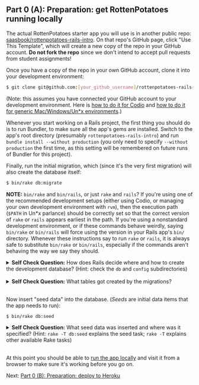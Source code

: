 ## Part 0 (A): Preparation: get RottenPotatoes running locally


 The actual RottenPotatoes starter app you will use is in another
 public repo:
 [saasbook/rottenpotatoes-rails-intro](https://github.com/saasbook/rottenpotatoes-rails-intro).
 On that repo's GitHub page, click "Use This Template", which will
 create a new copy of the repo in your GitHub account.  **Do not fork
 the repo** since we don't intend to accept pull requests from student assignments!

Once you have a copy of the repo in your own GitHub account, clone it
into your development environment:

 ```sh
 $ git clone git@github.com:[your_github_username]/rottenpotatoes-rails-intro.git
 ```

(Note: this assumes you have connected your GitHub account to your
development environment.  Here is  [how to do it for
Codio](https://docs.codio.com/dashboard/account/#adding-your-public-key-to-github-or-bitbucket) 
and [how to do it for generic Mac/Windows/Un*x environments](https://docs.github.com/en/free-pro-team@latest/github/authenticating-to-github/adding-a-new-ssh-key-to-your-github-account).)

Whenever you start working on a Rails project, the first thing you should do is to run Bundler, to make sure all the app's gems are installed.  Switch to the app's root directory (presumably `rottenpotatoes-rails-intro`) and run `bundle install --without production` (you only need to specify `--without production` the first time, as this setting will be remembered on future runs of Bundler for this project).

Finally, run the initial migration, which (since it's the very first
migration) will also create the database itself:

```sh
$ bin/rake db:migrate
```

**NOTE:** `bin/rake` and `bin/rails`, or just `rake` and `rails`?
If you're using one of the recommended development setups (either
using Codio, or managing your own development environment with `rvm`),
then the execution path (`$PATH` in Un*x parlance) should be correctly
set so that the correct version of `rake` or `rails` appears earliest
in the path.  If you're using a nonstandard development environment,
or if these commands behave weirdly, saying `bin/rake` or `bin/rails`
will force using the version in your Rails app's `bin/` directory.
Whenever these instructions say to run `rake` or `rails`, it is always
safe to substitute `bin/rake` or `bin/rails`, especially if the
commands aren't behaving the way we say they should.


<details>
  <summary><strong>Self Check Question:</strong> How does Rails decide where and how to create the development database? (Hint: check the <code>db</code> and <code>config</code> subdirectories)</summary>
  <p><blockquote>The <code>rake db:migrate</code> command creates a local development database (following the specifications in <code>config/database.yml</code>) and runs the migrations in <code>db/migrate</code> to create the app's schema.  It also creates/updates the file <code>db/schema.rb</code> to reflect the latest database schema.  <strong>Note: it's important to keep this file under version control.</strong> </blockquote></p>
</details>
<br />

<details>
  <summary><strong>Self Check Question:</strong> What tables got created by the migrations?</summary>
  <p><blockquote>The <code>movies</code> table itself and the rails-internal <code>schema_migrations</code> table that records which migrations have been run.</blockquote></p>
</details>
<br />

Now insert "seed data" into the database. (_Seeds_ are initial data items that the app needs to run):

```sh
$ bin/rake db:seed
```

<details>
  <summary><strong>Self Check Question:</strong> What seed data was inserted and where was it specified? (Hint: <code>rake -T db:seed</code> explains the seed task; <code>rake -T</code> explains other available Rake tasks)</summary>
  <p><blockquote>A set of movie data which is specified in <code>db/seeds.rb</code></blockquote></p>
</details>
<br />

At this point you should be able to [run the app locally](https://github.com/saasbook/hw-hello-rails/blob/master/Codio.md) and visit
it from a browser to make sure it's working before you go on.


Next: [Part 0 (B): Preparation: deploy to Heroku](part_0_B.md)
